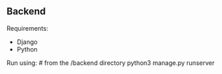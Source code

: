 ## Backend

Requirements:
- Django
- Python 

Run using:
    # from the /backend directory
    python3 manage.py runserver